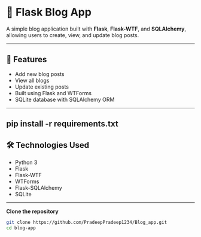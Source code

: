 # 📝 Flask Blog App

A simple blog application built with **Flask**, **Flask-WTF**, and **SQLAlchemy**, allowing users to create, view, and update blog posts.

---

## 🚀 Features

- Add new blog posts
- View all blogs
- Update existing posts
- Built using Flask and WTForms
- SQLite database with SQLAlchemy ORM

---
## pip install -r requirements.txt

## 🛠️ Technologies Used

- Python 3
- Flask
- Flask-WTF
- WTForms
- Flask-SQLAlchemy
- SQLite

---

**Clone the repository**
   ```bash
   git clone https://github.com/PradeepPradeep1234/Blog_app.git
   cd blog-app

